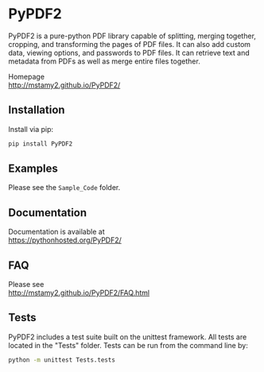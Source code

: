 # PyPDF2

PyPDF2 is a pure-python PDF library capable of
splitting, merging together, cropping, and transforming
the pages of PDF files. It can also add custom
data, viewing options, and passwords to PDF files.
It can retrieve text and metadata from PDFs as well
as merge entire files together.

Homepage  
http://mstamy2.github.io/PyPDF2/

## Installation

Install via pip:

```bash
pip install PyPDF2
```

## Examples

Please see the `Sample_Code` folder.

## Documentation

Documentation is available at  
https://pythonhosted.org/PyPDF2/


## FAQ
Please see  
http://mstamy2.github.io/PyPDF2/FAQ.html


## Tests
PyPDF2 includes a test suite built on the unittest framework. All tests are located in the "Tests" folder.
Tests can be run from the command line by:

```bash
python -m unittest Tests.tests
```
